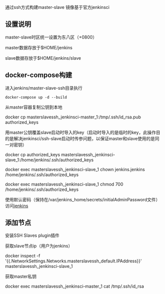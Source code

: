 通过ssh方式构建master-slave
镜像基于官方jenkinsci

## 设置说明

master-slave时区统一设置为东八区（+0800）

master数据存放于$HOME/jenkins

slave数据存放于$HOME/jenkins/slave

## docker-compose构建

进入jenkins/master-slave-ssh目录执行

`docker-compose up -d --build`

从master容器复制公钥到本地

docker cp masterslavessh_jenkinsci-master_1:/tmp/.ssh/id_rsa.pub authorized_keys

用master公钥覆盖slave启动时导入的key（启动时导入的是临时的key，此操作目的是解决jenkinsci/ssh-slave启动时传参问题，以保证master和slave使用的是同一对密钥）

docker cp authorized_keys masterslavessh_jenkinsci-slave_1:/home/jenkins/.ssh/authorized_keys

docker exec masterslavessh_jenkinsci-slave_1 chown jenkins.jenkins /home/jenkins/.ssh/authorized_keys

docker exec masterslavessh_jenkinsci-slave_1 chmod 700 /home/jenkins/.ssh/authorized_keys

使用默认密码（保持在/var/jenkins_home/secrets/initialAdminPassword文件）访问[jenkins](http://127.0.0.1:8080/)

## 添加节点

安装SSH Slaves plugin插件

获取slave节点ip（用户为jenkins）

docker inspect -f '{{.NetworkSettings.Networks.masterslavessh_default.IPAddress}}' masterslavessh_jenkinsci-slave_1

获取master私钥

docker exec masterslavessh_jenkinsci-master_1 cat /tmp/.ssh/id_rsa
